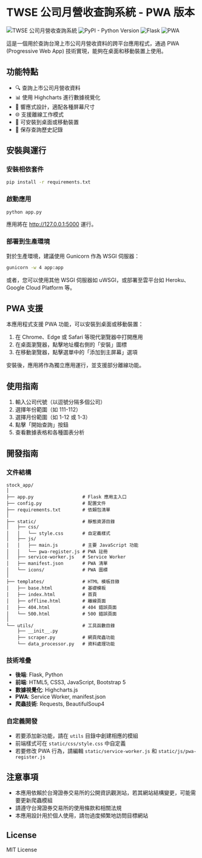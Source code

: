 # TWSE 公司月營收查詢系統 - PWA 版本

![TWSE 公司月營收查詢系統](https://img.shields.io/badge/TWSE-月營收查詢系統-blue)
![PyPI - Python Version](https://img.shields.io/badge/python-3.8%2B-blue)
![Flask](https://img.shields.io/badge/Flask-2.0.1-green)
![PWA](https://img.shields.io/badge/PWA-Supported-orange)

這是一個用於查詢台灣上市公司月營收資料的跨平台應用程式，通過 PWA (Progressive Web App) 技術實現，能夠在桌面和移動裝置上使用。

## 功能特點

- 🔍 查詢上市公司月營收資料
- 📊 使用 Highcharts 進行數據視覺化
- 📱 響應式設計，適配各種屏幕尺寸
- 🌐 支援離線工作模式
- 💾 可安裝到桌面或移動裝置
- 📝 保存查詢歷史記錄

## 安裝與運行

### 安裝相依套件

```bash
pip install -r requirements.txt
```

### 啟動應用

```bash
python app.py
```

應用將在 <http://127.0.0.1:5000> 運行。

### 部署到生產環境

對於生產環境，建議使用 Gunicorn 作為 WSGI 伺服器：

```bash
gunicorn -w 4 app:app
```

或者，您可以使用其他 WSGI 伺服器如 uWSGI，或部署至雲平台如 Heroku、Google Cloud Platform 等。

## PWA 支援

本應用程式支援 PWA 功能，可以安裝到桌面或移動裝置：

1. 在 Chrome、Edge 或 Safari 等現代瀏覽器中打開應用
2. 在桌面瀏覽器，點擊地址欄右側的「安裝」圖標
3. 在移動瀏覽器，點擊選單中的「添加到主屏幕」選項

安裝後，應用將作為獨立應用運行，並支援部分離線功能。

## 使用指南

1. 輸入公司代號（以逗號分隔多個公司）
2. 選擇年份範圍（如 111-112）
3. 選擇月份範圍（如 1-12 或 1-3）
4. 點擊「開始查詢」按鈕
5. 查看數據表格和各種圖表分析

## 開發指南

### 文件結構

```
stock_app/
│
├── app.py                  # Flask 應用主入口
├── config.py               # 配置文件
├── requirements.txt        # 依賴包清單
│
├── static/                 # 靜態資源目錄
│   ├── css/
│   │   └── style.css       # 自定義樣式
│   ├── js/
│   │   ├── main.js         # 主要 JavaScript 功能
│   │   └── pwa-register.js # PWA 註冊
│   ├── service-worker.js   # Service Worker
│   ├── manifest.json       # PWA 清單
│   └── icons/              # PWA 圖標
│
├── templates/              # HTML 模板目錄
│   ├── base.html           # 基礎模板
│   ├── index.html          # 首頁 
│   ├── offline.html        # 離線頁面
│   ├── 404.html            # 404 錯誤頁面
│   └── 500.html            # 500 錯誤頁面
│
└── utils/                  # 工具函數目錄
    ├── __init__.py
    ├── scraper.py          # 網頁爬蟲功能
    └── data_processor.py   # 資料處理功能
```

### 技術堆疊

- **後端**: Flask, Python
- **前端**: HTML5, CSS3, JavaScript, Bootstrap 5
- **數據視覺化**: Highcharts.js
- **PWA**: Service Worker, manifest.json
- **爬蟲技術**: Requests, BeautifulSoup4

### 自定義開發

- 若要添加新功能，請在 `utils` 目錄中創建相應的模組
- 前端樣式可在 `static/css/style.css` 中自定義
- 若要修改 PWA 行為，請編輯 `static/service-worker.js` 和 `static/js/pwa-register.js`

## 注意事項

- 本應用依賴於台灣證券交易所的公開資訊觀測站，若其網站結構變更，可能需要更新爬蟲模組
- 請遵守台灣證券交易所的使用條款和相關法規
- 本應用設計用於個人使用，請勿過度頻繁地訪問目標網站

## License

MIT License
